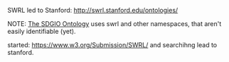 

SWRL led to Stanford: http://swrl.stanford.edu/ontologies/ 

NOTE: [The SDGIO Ontology](https://github.com/SDG-InterfaceOntology/sdgio) uses swrl and other namespaces, that aren't easily identifiable (yet).

started: https://www.w3.org/Submission/SWRL/  and searchihng lead to stanford.


